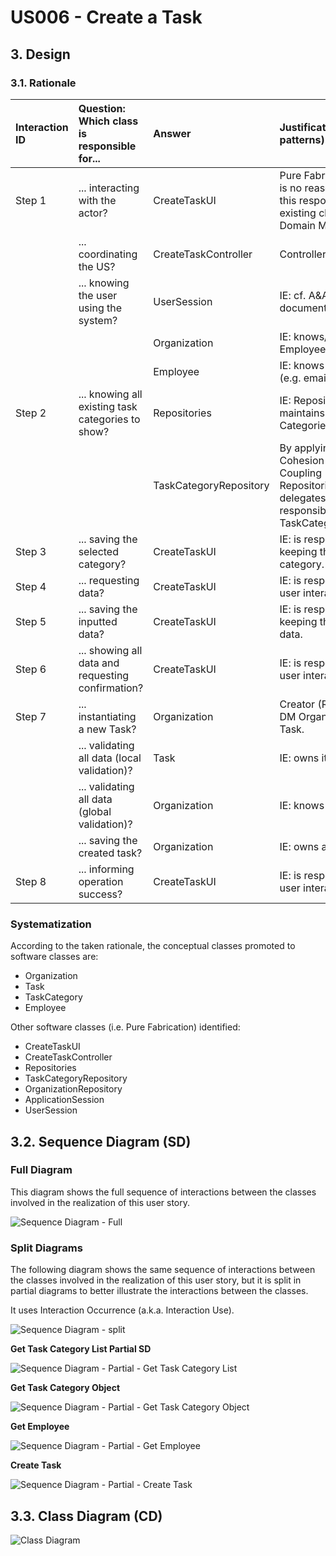 # US006 - Create a Task

## 3. Design

### 3.1. Rationale

| Interaction ID | Question: Which class is responsible for...        | Answer                 | Justification (with patterns)                                                                                                       |
|:---------------|:---------------------------------------------------|:-----------------------|:------------------------------------------------------------------------------------------------------------------------------------|
| Step 1         | ... interacting with the actor?                    | CreateTaskUI           | Pure Fabrication: there is no reason to assign this responsibility to any existing class in the Domain Model.                       |
|                | ... coordinating the US?                           | CreateTaskController   | Controller                                                                                                                          |
|                | ... knowing the user using the system?             | UserSession            | IE: cf. A&A component documentation.                                                                                                |
|                |                                                    | Organization           | IE: knows/has its own Employees                                                                                                     |
|                |                                                    | Employee               | IE: knows its own data (e.g. email)                                                                                                 |
| Step 2         | ... knowing all existing task categories to show?  | Repositories           | IE: Repositories maintains Task Categories.                                                                                         |
|                |                                                    | TaskCategoryRepository | By applying High Cohesion (HC) + Low Coupling (LC) on class Repositories, it delegates the responsibility on TaskCategoryContainer. |
| Step 3         | ... saving the selected category?                  | CreateTaskUI           | IE: is responsible for keeping the selected category.                                                                               |
| Step 4         | ... requesting data?                               | CreateTaskUI           | IE: is responsible for user interactions.                                                                                           |
| Step 5         | ... saving the inputted data?                      | CreateTaskUI           | IE: is responsible for keeping the inputted data.                                                                                   |
| Step 6         | ... showing all data and requesting confirmation?  | CreateTaskUI           | IE: is responsible for user interactions.                                                                                           |              
| Step 7         | ... instantiating a new Task?                      | Organization           | Creator (Rule 1): in the DM Organization has a Task.                                                                                |
|                | ... validating all data (local validation)?        | Task                   | IE: owns its data.                                                                                                                  | 
|                | ... validating all data (global validation)?       | Organization           | IE: knows all its tasks.                                                                                                            | 
|                | ... saving the created task?                       | Organization           | IE: owns all its tasks.                                                                                                             | 
| Step 8         | ... informing operation success?                   | CreateTaskUI           | IE: is responsible for user interactions.                                                                                           | 

### Systematization ##

According to the taken rationale, the conceptual classes promoted to software classes are: 

* Organization
* Task
* TaskCategory
* Employee

Other software classes (i.e. Pure Fabrication) identified: 

* CreateTaskUI  
* CreateTaskController
* Repositories
* TaskCategoryRepository
* OrganizationRepository
* ApplicationSession
* UserSession


## 3.2. Sequence Diagram (SD)

### Full Diagram

This diagram shows the full sequence of interactions between the classes involved in the realization of this user story.

![Sequence Diagram - Full](svg/US001-SD-full.svg)

### Split Diagrams

The following diagram shows the same sequence of interactions between the classes involved in the realization of this user story, but it is split in partial diagrams to better illustrate the interactions between the classes.

It uses Interaction Occurrence (a.k.a. Interaction Use).

![Sequence Diagram - split](svg/US006-SD-split.svg)

**Get Task Category List Partial SD**

![Sequence Diagram - Partial - Get Task Category List](svg/US006-SD-partial-get-task-category-list.svg)

**Get Task Category Object**

![Sequence Diagram - Partial - Get Task Category Object](svg/US006-SD-partial-get-task-category.svg)

**Get Employee**

![Sequence Diagram - Partial - Get Employee](svg/US006-SD-partial-get-employee.svg)

**Create Task**

![Sequence Diagram - Partial - Create Task](svg/US006-SD-partial-create-task.svg)

## 3.3. Class Diagram (CD)

![Class Diagram](svg/US001-CD.svg)